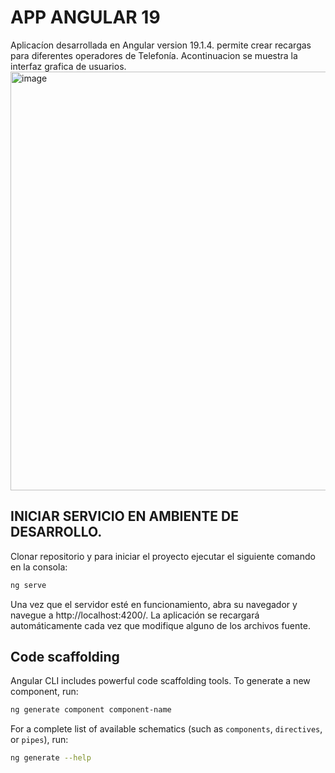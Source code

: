 # APP ANGULAR 19

Aplicacíon desarrollada en Angular version 19.1.4. permite crear recargas para diferentes operadores de Telefonía.
Acontinuacion se muestra la interfaz grafica de usuarios. <img width="1349" height="670" alt="image" src="https://github.com/user-attachments/assets/42f05295-61f2-41f4-9a81-dee09ea761f2" />



## INICIAR SERVICIO EN AMBIENTE DE DESARROLLO.

Clonar repositorio y para iniciar el proyecto ejecutar el siguiente comando en la consola:

```bash
ng serve
```

Una vez que el servidor esté en funcionamiento, abra su navegador y navegue a http://localhost:4200/. La aplicación se recargará automáticamente cada vez que modifique alguno de los archivos fuente.

## Code scaffolding

Angular CLI includes powerful code scaffolding tools. To generate a new component, run:

```bash
ng generate component component-name
```

For a complete list of available schematics (such as `components`, `directives`, or `pipes`), run:

```bash
ng generate --help
```


